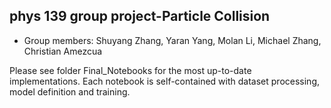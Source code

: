 ## phys 139 group project-Particle Collision
- Group members: Shuyang Zhang, Yaran Yang, Molan Li, Michael Zhang, Christian Amezcua

Please see folder Final_Notebooks for the most up-to-date implementations. Each notebook is self-contained with dataset processing, model definition and training.